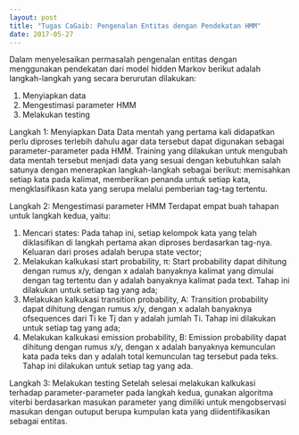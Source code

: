 ```yaml
---
layout: post
title: "Tugas CaGaib: Pengenalan Entitas dengan Pendekatan HMM"
date: 2017-05-27
---
```


Dalam menyelesaikan permasalah pengenalan entitas dengan menggunakan pendekatan dari model hidden Markov berikut adalah langkah-langkah yang secara berurutan dilakukan:
1. Menyiapkan data
2. Mengestimasi parameter HMM
3. Melakukan testing


Langkah 1: Menyiapkan Data
Data mentah yang pertama kali didapatkan perlu diproses terlebih dahulu agar data tersebut dapat digunakan sebagai parameter-parameter pada HMM. Training yang dilakukan untuk mengubah data mentah tersebut menjadi data yang sesuai dengan kebutuhkan salah satunya dengan menerapkan langkah-langkah sebagai berikut: memisahkan setiap kata pada kalimat, memberikan penanda untuk setiap kata, mengklasifikasn kata yang serupa melalui pemberian tag-tag tertentu.

Langkah 2: Mengestimasi parameter HMM
Terdapat empat buah tahapan untuk langkah kedua, yaitu:
1. Mencari states: Pada tahap ini, setiap kelompok kata yang telah diklasifikan di langkah pertama akan diproses berdasarkan tag-nya. Keluaran dari proses adalah berupa state vector;
2. Melakukan kalkukasi start probability, π: Start probability dapat dihitung dengan rumus x/y, dengan x adalah banyaknya kalimat yang dimulai dengan tag tertentu dan y adalah banyaknya kalimat pada text. Tahap ini dilakukan untuk setiap tag yang ada;
3. Melakukan kalkukasi transition probability, A: Transition probability dapat dihitung dengan rumus x/y, dengan x adalah banyaknya ofsequences dari Ti ke Tj dan y adalah jumlah Ti. Tahap ini dilakukan untuk setiap tag yang ada;
4. Melakukan kalkukasi emission probability, B: Emission probability dapat dihitung dengan rumus x/y, dengan x adalah banyaknya kemunculan kata pada teks dan y adalah total kemunculan tag tersebut pada teks. Tahap ini dilakukan untuk setiap tag yang ada.

Langkah 3: Melakukan testing
Setelah selesai melakukan kalkukasi terhadap parameter-parameter pada langkah kedua, gunakan algoritma viterbi berdasarkan masukan parameter yang dimiliki untuk mengobservasi masukan dengan outuput berupa kumpulan kata yang diidentifikasikan sebagai entitas.
